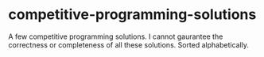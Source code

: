 # competitive-programming-solutions
A few competitive programming solutions. I cannot gaurantee the correctness or completeness of all these solutions. Sorted alphabetically.
